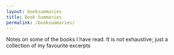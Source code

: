 ```yaml
---
layout: booksummaries
title: Book Summaries
permalink: /booksummaries/
---
```


Notes on some of the books I have read. It is not exhaustive; just a collection of my favourite excerpts
